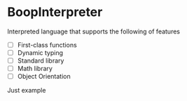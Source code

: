 # BoopInterpreter

Interpreted language that supports the following of features

- [ ] First-class functions 
- [ ] Dynamic typing
- [ ] Standard library
- [ ] Math library 
- [ ] Object Orientation

Just example
